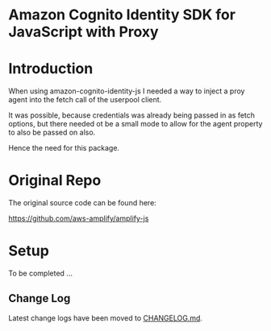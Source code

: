 # Amazon Cognito Identity SDK for JavaScript with Proxy

# Introduction

When using amazon-cognito-identity-js I needed a way to inject a proy agent into the fetch call of the userpool client.

It was possible, because credentials was already being passed in as fetch options, but there needed ot be a small mode to allow for the agent property to also be passed on also.

Hence the need for this package.

# Original Repo

The original source code can be found here:

https://github.com/aws-amplify/amplify-js

# Setup

To be completed ...

## Change Log

Latest change logs have been moved to [CHANGELOG.md](./CHANGELOG.md).
